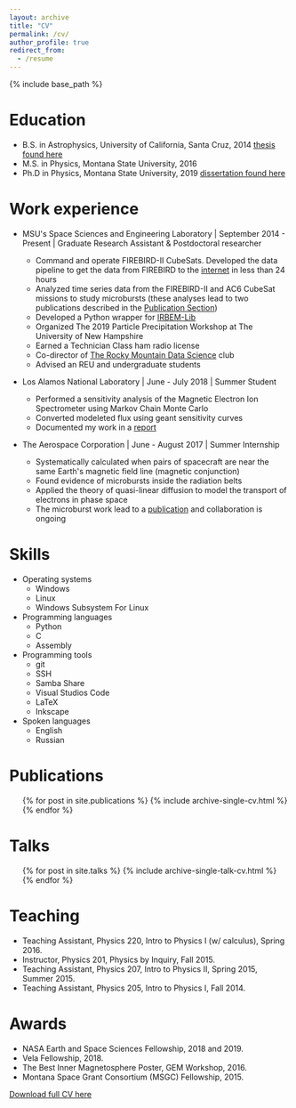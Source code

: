 ```yaml
---
layout: archive
title: "CV"
permalink: /cv/
author_profile: true
redirect_from:
  - /resume
---
```


{% include base_path %}

Education
======
* B.S. in Astrophysics, University of California, Santa Cruz, 2014 [thesis found here](../files/senior_thesis.pdf)
* M.S. in Physics, Montana State University, 2016
* Ph.D in Physics, Montana State University, 2019 [dissertation found here](../files/shumko_dissertation_final.pdf)

Work experience
======
* MSU's Space Sciences and Engineering Laboratory \| September 2014 - Present \| Graduate Research Assistant & Postdoctoral researcher
  * Command and operate FIREBIRD-II CubeSats. Developed the data pipeline to get the data from FIREBIRD to the [internet](http://solar.physics.montana.edu/FIREBIRD_II/) in less than 24 hours
  * Analyzed time series data from the FIREBIRD-II and AC6 CubeSat missions to study microbursts (these analyses lead to two publications described in the [Publication Section](/publications/))
  * Developed a Python wrapper for [IRBEM-Lib](https://sourceforge.net/p/irbem/code/HEAD/tree/trunk/python/)
  * Organized The 2019 Particle Precipitation Workshop at The University of New Hampshire
  * Earned a Technician Class ham radio license
  * Co-director of [The Rocky Mountain Data Science](https://rmds.tech) club
  * Advised an REU and undergraduate students

* Los Alamos National Laboratory \| June - July 2018 \| Summer Student
  * Performed a sensitivity analysis of the Magnetic Electron Ion Spectrometer using Markov Chain Monte Carlo
  * Converted modeleted flux using geant sensitivity curves
  * Documented my work in a [report](https://www.lanl.gov/projects/national-security-education-center/space-earth-center/space-weather-school/_assets/docs/swx-report-2018.pdf)

* The Aerospace Corporation \| June - August 2017 \| Summer Internship
  * Systematically calculated when pairs of spacecraft are near the same Earth's magnetic field line (magnetic conjunction)
  * Found evidence of microbursts inside the radiation belts
  * Applied the theory of quasi-linear diffusion to model the transport of electrons in phase space
  * The microburst work lead to a [publication](/publications/rbsp_microburst_paper/) and collaboration is ongoing
  
Skills
======
* Operating systems
  * Windows
  * Linux 
  * Windows Subsystem For Linux
* Programming languages
  * Python
  * C
  * Assembly
* Programming tools
  * git
  * SSH
  * Samba Share
  * Visual Studios Code
  * LaTeX
  * Inkscape
* Spoken languages
  * English
  * Russian

Publications
======
  <ul>{% for post in site.publications %}
    {% include archive-single-cv.html %}
  {% endfor %}</ul>
  
Talks
======
  <ul>{% for post in site.talks %}
    {% include archive-single-talk-cv.html %}
  {% endfor %}</ul>
  
Teaching
======
* Teaching Assistant, Physics 220, Intro to Physics I (w/ calculus), Spring 2016.
* Instructor, Physics 201, Physics by Inquiry, Fall 2015.
* Teaching Assistant, Physics 207, Intro to Physics II, Spring 2015, Summer 2015.
* Teaching Assistant, Physics 205, Intro to Physics I, Fall 2014.

Awards
======
* NASA Earth and Space Sciences Fellowship, 2018 and 2019.
* Vela Fellowship, 2018.
* The Best Inner Magnetosphere Poster, GEM Workshop, 2016.
* Montana Space Grant Consortium (MSGC) Fellowship, 2015.
  
[Download full CV here](http://mshumko.github.io/files/general_resume.pdf)
